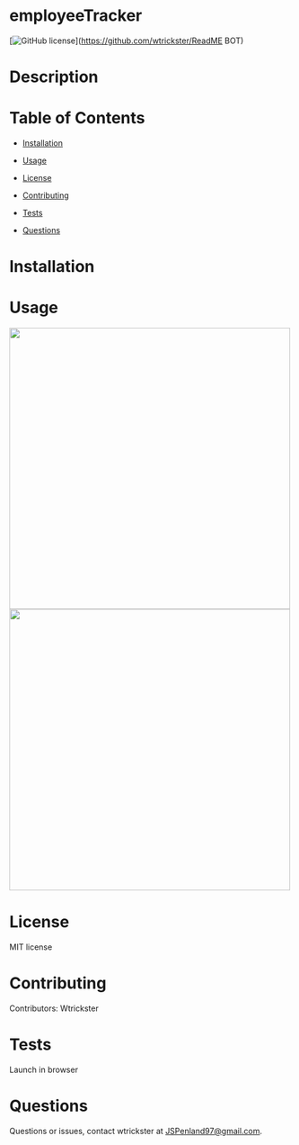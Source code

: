 # employeeTracker
[![GitHub license](https://img.shields.io/badge/license-MIT-blue.svg)](https://github.com/wtrickster/ReadME BOT)


# Description



# Table of Contents 

* [Installation](#installation)

* [Usage](#usage)

* [License](#license)

* [Contributing](#contributing)

* [Tests](#tests)

* [Questions](#questions)


# Installation




# Usage

<img src = Pic1.png width=500>

<img src = Pic2.png width=500>

# License

MIT license


# Contributing

​Contributors: Wtrickster


# Tests

Launch in browser


# Questions

Questions or issues, contact wtrickster at JSPenland97@gmail.com.